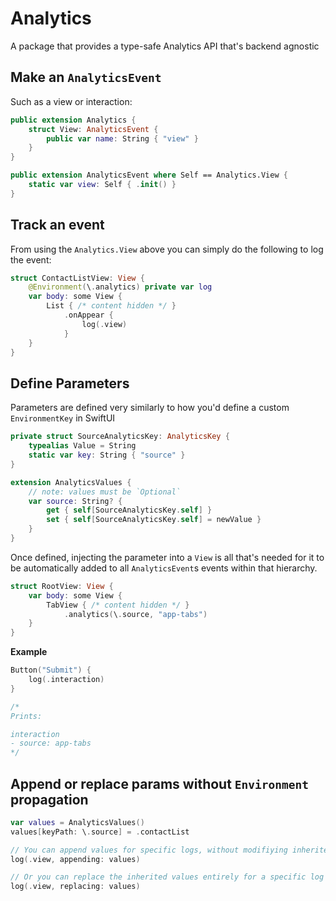 # Analytics

A package that provides a type-safe Analytics API that's backend agnostic 

## Make an `AnalyticsEvent`

Such as a view or interaction:

```swift
public extension Analytics {
    struct View: AnalyticsEvent {
        public var name: String { "view" }
    }
}

public extension AnalyticsEvent where Self == Analytics.View {
    static var view: Self { .init() }
}
```

## Track an event

From using the `Analytics.View` above you can simply do the following to log the event:

```swift
struct ContactListView: View {
    @Environment(\.analytics) private var log
    var body: some View {
        List { /* content hidden */ }
            .onAppear {
                log(.view)
            }
    }
}
```

## Define Parameters

Parameters are defined very similarly to how you'd define a custom `EnvironmentKey` in SwiftUI

```swift
private struct SourceAnalyticsKey: AnalyticsKey {
    typealias Value = String
    static var key: String { "source" }
}

extension AnalyticsValues {
    // note: values must be `Optional`
    var source: String? {
        get { self[SourceAnalyticsKey.self] }
        set { self[SourceAnalyticsKey.self] = newValue }
    }
}
```

Once defined, injecting the parameter into a `View` is all that's needed for it to be automatically added to all `AnalyticsEvent`s events within that hierarchy.

```swift
struct RootView: View {
    var body: some View {
        TabView { /* content hidden */ }
            .analytics(\.source, "app-tabs")
    }
}
```

**Example**

```swift
Button("Submit") {
    log(.interaction)
}

/*
Prints:

interaction
- source: app-tabs
*/
```

## Append or replace params without `Environment` propagation
```swift 
var values = AnalyticsValues()
values[keyPath: \.source] = .contactList

// You can append values for specific logs, without modifiying inherited values
log(.view, appending: values)

// Or you can replace the inherited values entirely for a specific log
log(.view, replacing: values)
```
